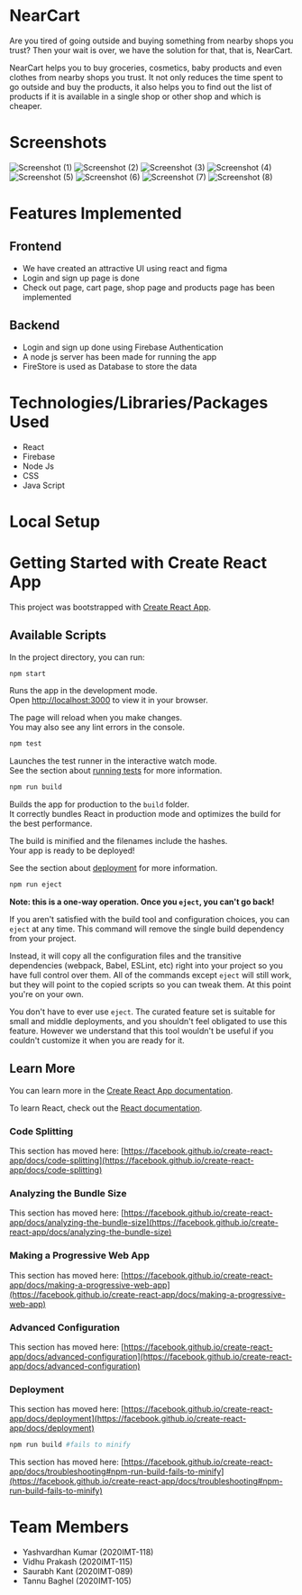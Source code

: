 # NearCart
Are you tired of going outside and buying something from nearby shops you trust? Then your wait is over, we have the solution for that, that is, NearCart.

NearCart helps you to buy groceries, cosmetics, baby products and even clothes from nearby shops you trust. It not only reduces the time spent to go outside and buy the products, it also helps you to find out the list of products if it is available in a single shop or other shop and which is cheaper.
 
# Screenshots
![Screenshot (1)](https://user-images.githubusercontent.com/79046841/202843907-0d78fc73-cf74-4b23-ac1b-6316eb5b61fb.png)
![Screenshot (2)](https://user-images.githubusercontent.com/79046841/202843910-317d52e4-6ac8-4bed-a876-f994e878151d.png)
![Screenshot (3)](https://user-images.githubusercontent.com/79046841/202843912-e4b04adb-5373-49f5-a669-5ea14335a888.png)
![Screenshot (4)](https://user-images.githubusercontent.com/79046841/202843916-493e710c-ffde-4334-a8c7-67afb75dcc00.png)
![Screenshot (5)](https://user-images.githubusercontent.com/79046841/202843918-406ff7b3-5900-4045-917c-7620a0c71e80.png)
![Screenshot (6)](https://user-images.githubusercontent.com/79046841/202843920-5c25f577-dfb8-4db5-a36f-ab0cc99b7b41.png)
![Screenshot (7)](https://user-images.githubusercontent.com/79046841/202843921-74f546ea-a39c-47f2-8e0d-4c23f864f074.png)
![Screenshot (8)](https://user-images.githubusercontent.com/79046841/202843923-e8a5a835-a1c5-45b7-895a-0123bee1c220.png)

# Features Implemented
## Frontend
- We have created an attractive UI using react and figma
- Login and sign up page is done
- Check out page, cart page, shop page and products page has been implemented


## Backend
- Login and sign up done using Firebase Authentication
- A node js server has been made for running the app
- FireStore is used as Database to store the data

# Technologies/Libraries/Packages Used
- React
- Firebase
- Node Js
- CSS
- Java Script

# Local Setup

# Getting Started with Create React App

This project was bootstrapped with [Create React App](https://github.com/facebook/create-react-app).

## Available Scripts

In the project directory, you can run:

```bash
npm start
```

Runs the app in the development mode.\
Open [http://localhost:3000](http://localhost:3000) to view it in your browser.

The page will reload when you make changes.\
You may also see any lint errors in the console.

```bash
npm test
```

Launches the test runner in the interactive watch mode.\
See the section about [running tests](https://facebook.github.io/create-react-app/docs/running-tests) for more information.

```bash
npm run build
```

Builds the app for production to the `build` folder.\
It correctly bundles React in production mode and optimizes the build for the best performance.

The build is minified and the filenames include the hashes.\
Your app is ready to be deployed!

See the section about [deployment](https://facebook.github.io/create-react-app/docs/deployment) for more information.

```bash
npm run eject
```

**Note: this is a one-way operation. Once you `eject`, you can't go back!**

If you aren't satisfied with the build tool and configuration choices, you can `eject` at any time. This command will remove the single build dependency from your project.

Instead, it will copy all the configuration files and the transitive dependencies (webpack, Babel, ESLint, etc) right into your project so you have full control over them. All of the commands except `eject` will still work, but they will point to the copied scripts so you can tweak them. At this point you're on your own.

You don't have to ever use `eject`. The curated feature set is suitable for small and middle deployments, and you shouldn't feel obligated to use this feature. However we understand that this tool wouldn't be useful if you couldn't customize it when you are ready for it.

## Learn More

You can learn more in the [Create React App documentation](https://facebook.github.io/create-react-app/docs/getting-started).

To learn React, check out the [React documentation](https://reactjs.org/).

### Code Splitting

This section has moved here: [https://facebook.github.io/create-react-app/docs/code-splitting](https://facebook.github.io/create-react-app/docs/code-splitting)

### Analyzing the Bundle Size

This section has moved here: [https://facebook.github.io/create-react-app/docs/analyzing-the-bundle-size](https://facebook.github.io/create-react-app/docs/analyzing-the-bundle-size)

### Making a Progressive Web App

This section has moved here: [https://facebook.github.io/create-react-app/docs/making-a-progressive-web-app](https://facebook.github.io/create-react-app/docs/making-a-progressive-web-app)

### Advanced Configuration

This section has moved here: [https://facebook.github.io/create-react-app/docs/advanced-configuration](https://facebook.github.io/create-react-app/docs/advanced-configuration)

### Deployment

This section has moved here: [https://facebook.github.io/create-react-app/docs/deployment](https://facebook.github.io/create-react-app/docs/deployment)

```bash
npm run build #fails to minify
```

This section has moved here: [https://facebook.github.io/create-react-app/docs/troubleshooting#npm-run-build-fails-to-minify](https://facebook.github.io/create-react-app/docs/troubleshooting#npm-run-build-fails-to-minify)
# Team Members
- Yashvardhan Kumar (2020IMT-118)
- Vidhu Prakash (2020IMT-115)
- Saurabh Kant (2020IMT-089)
- Tannu Baghel (2020IMT-105)
